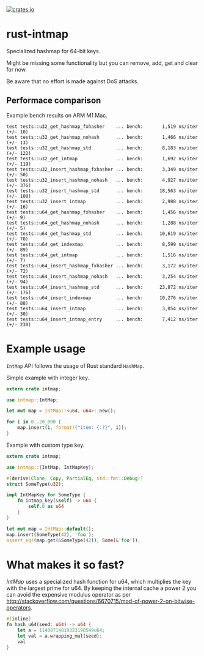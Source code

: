[![crates.io](https://img.shields.io/crates/v/intmap.svg)](https://crates.io/crates/intmap)

# rust-intmap
Specialized hashmap for 64-bit keys.

Might be missing some functionality but you can remove, add, get and clear for now.

Be aware that no effort is made against DoS attacks.

## Performace comparison
Example bench results on ARM M1 Mac.
```
test tests::u32_get_hashmap_fxhasher    ... bench:       1,519 ns/iter (+/- 10)
test tests::u32_get_hashmap_nohash      ... bench:       1,466 ns/iter (+/- 13)
test tests::u32_get_hashmap_std         ... bench:       8,183 ns/iter (+/- 122)
test tests::u32_get_intmap              ... bench:       1,692 ns/iter (+/- 119)
test tests::u32_insert_hashmap_fxhasher ... bench:       3,349 ns/iter (+/- 50)
test tests::u32_insert_hashmap_nohash   ... bench:       4,927 ns/iter (+/- 376)
test tests::u32_insert_hashmap_std      ... bench:      18,563 ns/iter (+/- 108)
test tests::u32_insert_intmap           ... bench:       2,988 ns/iter (+/- 16)
test tests::u64_get_hashmap_fxhasher    ... bench:       1,456 ns/iter (+/- 9)
test tests::u64_get_hashmap_nohash      ... bench:       1,288 ns/iter (+/- 5)
test tests::u64_get_hashmap_std         ... bench:      10,619 ns/iter (+/- 70)
test tests::u64_get_indexmap            ... bench:       8,599 ns/iter (+/- 89)
test tests::u64_get_intmap              ... bench:       1,516 ns/iter (+/- 7)
test tests::u64_insert_hashmap_fxhasher ... bench:       3,172 ns/iter (+/- 72)
test tests::u64_insert_hashmap_nohash   ... bench:       3,254 ns/iter (+/- 94)
test tests::u64_insert_hashmap_std      ... bench:      23,872 ns/iter (+/- 176)
test tests::u64_insert_indexmap         ... bench:      10,276 ns/iter (+/- 88)
test tests::u64_insert_intmap           ... bench:       3,054 ns/iter (+/- 30)
test tests::u64_insert_intmap_entry     ... bench:       7,412 ns/iter (+/- 230)
```

# Example usage
`IntMap` API follows the usage of Rust standard `HashMap`.

Simple example with integer key.
```rust
extern crate intmap;

use intmap::IntMap;

let mut map = IntMap::<u64, u64>::new();

for i in 0..20_000 {
    map.insert(i, format!("item: {:?}", i));
}
```

Example with custom type key.
```rust
extern crate intmap;

use intmap::{IntMap, IntMapKey};

#[derive(Clone, Copy, PartialEq, std::fmt::Debug)]
struct SomeType(u32);

impl IntMapKey for SomeType {
    fn intmap_key(&self) -> u64 {
        self.0 as u64
    }
}

let mut map = IntMap::default();
map.insert(SomeType(42), 'foo');
assert_eq!(map.get(&SomeType(42)), Some(&'foo'));
```

# What makes it so fast?
*IntMap* uses a specialized hash function for u64, which multiplies the key with the largest prime for u64. By keeping the internal cache a power 2 you can avoid the expensive modulus operator as per http://stackoverflow.com/questions/6670715/mod-of-power-2-on-bitwise-operators.
```rust
#[inline]
fn hash_u64(seed: u64) -> u64 {
    let a = 11400714819323198549u64;
    let val = a.wrapping_mul(seed);
    val
}
```
